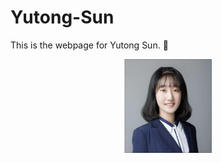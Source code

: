# Yutong-Sun
This is the webpage for Yutong Sun. :apple:

<div align=center><img width="140" height="150" src="https://github.com/Rising-Stars-by-Sunshine/Yutong-Sun/blob/main/image/yutong%20sun.png"/>

  


